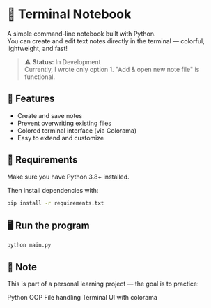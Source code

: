 # 📝 Terminal Notebook

A simple command-line notebook built with Python.  
You can create and edit text notes directly in the terminal — colorful, lightweight, and fast!

> ⚠️ **Status:** In Development  
> Currently, I wrote only option 1. "Add & open new note file" is functional.


## 🚀 Features
- Create and save notes
- Prevent overwriting existing files
- Colored terminal interface (via Colorama)
- Easy to extend and customize

## 🧰 Requirements
Make sure you have Python 3.8+ installed.

Then install dependencies with:
```bash
pip install -r requirements.txt
```

## 🖥️ Run the program
```bash
python main.py
```

## 🧠 Note

This is part of a personal learning project — the goal is to practice:

Python OOP
File handling
Terminal UI with colorama
